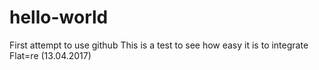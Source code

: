 # hello-world
First attempt to use github
This is a test to see how easy it is to integrate Flat=re (13.04.2017)
